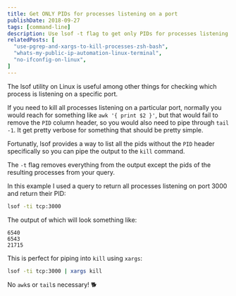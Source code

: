 ```yaml
---
title: Get ONLY PIDs for processes listening on a port
publishDate: 2018-09-27
tags: [command-line]
description: Use lsof -t flag to get only PIDs for processes listening on specific port, perfect for kill commands.
relatedPosts: [
  "use-pgrep-and-xargs-to-kill-processes-zsh-bash",
  "whats-my-public-ip-automation-linux-terminal",
  "no-ifconfig-on-linux",
]
---
```


The lsof utility on Linux is useful among other things for checking which process is listening on a specific port.

If you need to kill all processes listening on a particular port, normally you would reach for something like `awk '{ print $2 }'`, but that would fail to remove the `PID` column header, so you would also need to pipe through `tail -1`. It get pretty verbose for something that should be pretty simple.

Fortunatly, lsof provides a way to list all the pids without the `PID` header specifically so you can pipe the output to the `kill` command.

The `-t` flag removes everything from the output except the pids of the resulting processes from your query.

In this example I used a query to return all processes listening on port 3000 and return their PID:

```bash
lsof -ti tcp:3000
```

The output of which will look something like:

```
6540
6543
21715
```

This is perfect for piping into `kill` using `xargs`:

```bash
lsof -ti tcp:3000 | xargs kill
```

No `awk`s or `tail`s necessary! 🐕
